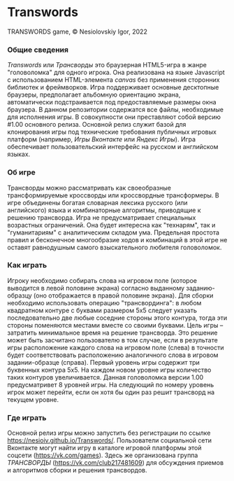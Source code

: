 ﻿# Transwords
TRANSWORDS game, © Nesiolovskiy Igor, 2022

### Общие сведения
_Transwords_ или _Трансворды_ это браузерная HTML5-игра в жанре "головоломка" для одного игрока.
Она реализована на языке Javascript с использованием HTML-элемента _canvas_ без применения сторонних библиотек и фреймворков.
Игра поддерживает основные десктопные браузеры,  предполагает альбомную ориентацию экрана, автоматически подстраивается под предоставляемые размеры окна браузера.
В данном репозитории содержатся все файлы, необходимые для исполнения игры. В совокупности они преставляют собой версию #1.00 основного релиза. Основной релиз служит базой для клонирования игры под технические требования публичных игровых платформ (например, _Игры Вконтакте_ или _Яндекс Игры_).
Игра обеспечивает пользовательский интерфейс на русском и английском языках.
### Об игре
Трансворды можно рассматривать как своеобразные трансформируемые кроссворды или кроссвордные трансформеры.
В игре объединены богатая словарная лексика русского (или английского) языка и комбинаторные алгоритмы, приводящие к решению трансворда.
Игра не предусматривает специальных возрастных ограничений. Она будет интересна как "технарям", так и "гуманитариям" с аналитическим складом ума.
Предельная простота правил и бесконечное многообразие ходов и комбинаций в этой игре не оставят равнодушным  самого взыскательного любителя головоломок.
### Как играть
Игроку необходимо собирать слова на игровом поле (которое выводится в левой половине экрана) согласно выданному заданию-образцу (оно отображается в правой половине экрана). 
Для сборки необходимо использовать операцию "трансвординга": в любом квадратном контуре с буквами размером 5x5 следует указать последовательно две любые соседние стороны этого контура, тогда эти стороны поменяются местами вместе со своими буквами.
Цель игры – затратить минимальное время на решение трансворда. Это решение может быть засчитано пользователю в том случае, если в результате игры расположение каждого слова на игровом поле (слева) в точности будет соответствовать расположению аналогичного слова в игровом задании-образце (справа).
Первый уровень игры содержит три буквенных контура 5x5. На каждом новом уровне игры количество таких контуров увеличивается. Данная головоломка версии 1.00 предусматривет 8 уровней игры. На следующий по номеру уровень игрок может перейти, если он хотя бы один раз решит трансворд на текущем уровне.
### Где играть
Основной релиз игры можно запустить без регистрации по ссылке https://nesioiv.github.io/Transwords/.
Пользователи социальной сети Вконтакте могут найти игру в каталоге игровой платформы этой соцсети (https://vk.com/games). Здесь же организована группа _ТРАНСВОРДЫ_ (https://vk.com/club217481609) для  обсуждения приемов и алгоритмов сборки и решения трансвордов.
 

